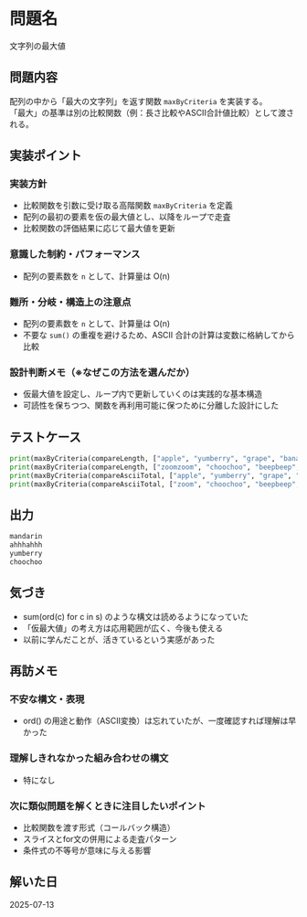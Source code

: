 # 問題名
<!-- 問題のタイトルを簡潔に記載 -->
文字列の最大値

## 問題内容
<!-- 問題の概要、何を求められているかを自分の言葉で整理 -->
配列の中から「最大の文字列」を返す関数 `maxByCriteria` を実装する。  
「最大」の基準は別の比較関数（例：長さ比較やASCII合計値比較）として渡される。

## 実装ポイント

### 実装方針
<!-- 再帰 / ループ / DFS / BFS など、選んだアプローチと理由 -->
- 比較関数を引数に受け取る高階関数 `maxByCriteria` を定義
- 配列の最初の要素を仮の最大値とし、以降をループで走査
- 比較関数の評価結果に応じて最大値を更新

### 意識した制約・パフォーマンス
<!-- 実装時に気をつけた制約や、時間・空間効率をどう考慮したか -->
- 配列の要素数を `n` として、計算量は O(n)

### 難所・分岐・構造上の注意点
<!-- 実装中につまずいた部分、注意が必要だった構造や分岐条件など -->
- 配列の要素数を `n` として、計算量は O(n)
- 不要な `sum()` の重複を避けるため、ASCII 合計の計算は変数に格納してから比較

### 設計判断メモ（※なぜこの方法を選んだか）
<!-- 他の方法との比較・利点・設計上の意思決定を言語化 -->
- 仮最大値を設定し、ループ内で更新していくのは実践的な基本構造
- 可読性を保ちつつ、関数を再利用可能に保つために分離した設計にした

## テストケース
<!-- 入力と期待される出力をセットで記載 -->
```python
print(maxByCriteria(compareLength, ["apple", "yumberry", "grape", "banana","mandarin"]))  # mandarin
print(maxByCriteria(compareLength, ["zoomzoom", "choochoo", "beepbeep", "ahhhahhh"]))     # ahhhahhh
print(maxByCriteria(compareAsciiTotal, ["apple", "yumberry", "grape", "banana","mandarin"]))  # yumberry
print(maxByCriteria(compareAsciiTotal, ["zoom", "choochoo", "beepbeep", "ahhhahhh"]))         # choochoo
```

## 出力
<!-- 実際に得られた出力結果を記録 -->
```python
mandarin
ahhhahhh
yumberry
choochoo
```

## 気づき
<!-- 実装中・実行後に得た新しい知見や発見を記録。構文、挙動、制約など何でもOK -->
- sum(ord(c) for c in s) のような構文は読めるようになっていた
- 「仮最大値」の考え方は応用範囲が広く、今後も使える
- 以前に学んだことが、活きているという実感があった

## 再訪メモ

### 不安な構文・表現
<!-- 曖昧だった構文や、処理の流れが読み切れなかった部分 -->
- ord() の用途と動作（ASCII変換）は忘れていたが、一度確認すれば理解は早かった

### 理解しきれなかった組み合わせの構文
<!-- 複数の構文が組み合わさった時に直感で読めなかったものなど -->
- 特になし

### 次に類似問題を解くときに注目したいポイント
<!-- 次回似た問題に出会ったときの指針。再利用したい構造など -->
- 比較関数を渡す形式（コールバック構造）
- スライスとfor文の併用による走査パターン
- 条件式の不等号が意味に与える影響

## 解いた日
2025-07-13
